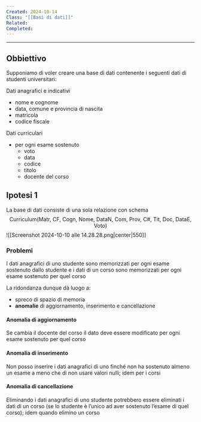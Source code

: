 ```yaml
---
Created: 2024-10-14
Class: "[[Basi di dati]]"
Related: 
Completed:
---
```

---
## Obbiettivo
Supponiamo di voler creare una base di dati contenente i seguenti dati di studenti universitari:

Dati anagrafici e indicativi
- nome e cognome
- data, comune e provincia di nascita
- matricola
- codice fiscale

Dati curriculari
- per ogni esame sostenuto
	- voto
	- data
	- codice
	- titolo
	- docente del corso

## Ipotesi 1
La base di dati consiste di una sola relazione con schema
$$
\text{Curriculum(Matr, CF, Cogn, Nome, DataN, Com, Prov, C\#, Tit, Doc, DataE, Voto)}
$$
![[Screenshot 2024-10-10 alle 14.28.28.png|center|550]]
### Problemi
I dati anagrafici di uno studente sono memorizzati per ogni esame sostenuto dallo studente e i dati di un corso sono memorizzati per ogni esame sostenuto per quel corso

La ridondanza dunque dà luogo a:
- spreco di spazio di memoria
- **anomalie** di aggiornamento, inserimento e cancellazione

#### Anomalia di aggiornamento
Se cambia il docente del corso il dato deve essere modificato per ogni esame sostenuto per quel corso
#### Anomalia di inserimento
Non posso inserire i dati anagrafici di uno finché non ha sostenuto almeno un esame a meno che di non usare valori nulli; idem per i corsi
#### Anomalia di cancellazione
Eliminando i dati anagrafici di uno studente potrebbero essere eliminati i dati di un corso (se lo studente è l’unico ad aver sostenuto l’esame di quel corso); idem quando elimino un corso
